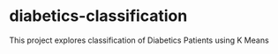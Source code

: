 # diabetics-classification

This project explores classification of Diabetics Patients using K Means